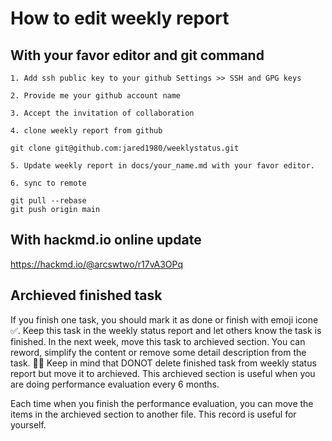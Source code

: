 
# How to edit weekly report

## With your favor editor and git command

    1. Add ssh public key to your github Settings >> SSH and GPG keys

    2. Provide me your github account name

    3. Accept the invitation of collaboration

    4. clone weekly report from github

``` shell
git clone git@github.com:jared1980/weeklystatus.git
```

    5. Update weekly report in docs/your_name.md with your favor editor.

    6. sync to remote

``` shell
git pull --rebase
git push origin main
```

## With hackmd.io online update

https://hackmd.io/@arcswtwo/r17vA3OPq

## Archieved finished task

If you finish one task, you should mark it as done or finish with emoji icone ✅.
Keep this task in the weekly status report and let others know the task is finished.
In the next week, move this task to archieved section. You can reword, simplify the content or remove some detail description from the task. 🙏🏻 Keep in mind that DONOT delete finished task from weekly status report but move it to archieved. This archieved section is useful when you are doing performance evaluation every 6 months.

Each time when you finish the performance evaluation, you can move the items in the archieved section to another file. This record is useful for yourself.

